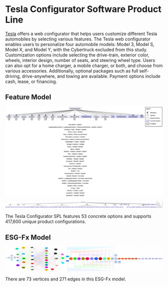 # Tesla Configurator Software Product Line

[Tesla](https://www.tesla.com/) offers a web configurator that helps users customize different Tesla automobiles by selecting various features. The Tesla web configurator enables users to personalize four automobile models: Model 3, Model S, Model X, and Model Y, with the Cybertruck excluded from this study. Customization options include selecting the drive-train, exterior color, wheels, interior design, number of seats, and steering wheel type. Users can also opt for a home charger, a mobile charger, or both, and choose from various accessories. Additionally, optional packages such as full self-driving, drive-anywhere, and towing are available. Payment options include cash, lease, or financing. 

## Feature Model
![Feature Model2](https://github.com/esg4aspl/SPL-ESGFx-Examples/blob/main/TeslaConfigurator/TeslaConfigurator_FeatureModel2.png)

![Feature Model](https://github.com/esg4aspl/SPL-ESGFx-Examples/blob/main/TeslaConfigurator/TeslaConfigurator_FeatureModel.png)

The Tesla Configurator SPL features 53 concrete options and supports 417,600 unique product configurations.

## ESG-Fx Model

![ESG-Fx Model](https://github.com/esg4aspl/SPL-ESGFx-Examples/blob/main/TeslaConfigurator/TeslaConfigurator_ESGFx_Model.png)

There are 73 vertices and 271 edges in this ESG-Fx model. 



